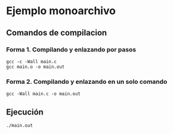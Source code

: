 # Ejemplo monoarchivo

## Comandos de compilacion

### Forma 1. Compilando y enlazando por pasos

```
gcc -c -Wall main.c
gcc main.o -o main.out
```

### Forma 2. Compilando y enlazando en un solo comando

```
gcc -Wall main.c -o main.out
```

## Ejecución

```
./main.out
```
